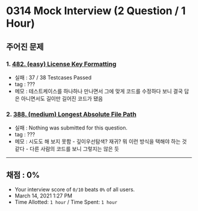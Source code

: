 # 0314 Mock Interview (2 Question / 1 Hour)

## 주어진 문제

### 1. [482. (easy) License Key Formatting](https://leetcode.com/problems/license-key-formatting/)

- 실패 : 37 / 38 Testcases Passed
- tag : ???
- 메모 : 테스트케이스를 하나하나 만나면서 그에 맞게 코드를 수정하다 보니 결국 답은 아니면서도 길이만 길어진 코드가 됐음

### 2. [388. (medium) Longest Absolute File Path](https://leetcode.com/problems/longest-absolute-file-path/)

- 실패 : Nothing was submitted for this question.
- tag : ???
- 메모 : 시도도 해 보지 못함 - 깊이우선탐색? 재귀? 뭐 이런 방식을 택해야 하는 것 같다 - 다른 사람의 코드를 보니 그렇지는 않은 듯

---

## 채점 : 0%

- Your interview score of `0/10` beats `0%` of all users.
- March 14, 2021 1:27 PM
- Time Allotted: `1 hour` / Time Spent: `1 hour`
